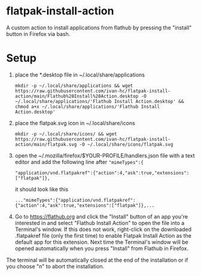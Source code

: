 # flatpak-install-action
A custom action to install applications from flathub by pressing the "install" button in Firefox via bash.

# Setup
1. place the *.desktop file in ~/.local/share/applications

       mkdir -p ~/.local/share/applications && wget https://raw.githubusercontent.com/ivan-hc/flatpak-install-action/main/Flathub%20Install%20Action.desktop -O ~/.local/share/applications/'Flathub Install Action.desktop' && chmod a+x ~/.local/share/applications/'Flathub Install Action.desktop'
2. place the flatpak.svg icon in ~/.local/share/icons

       mkdir -p ~/.local/share/icons/ && wget https://raw.githubusercontent.com/ivan-hc/flatpak-install-action/main/flatpak.svg -O ~/.local/share/icons/flatpak.svg
3. open the ~/.mozilla/firefox/$YOUR-PROFILE/handlers.json file with a text editor and add the following line after `"mimeTypes":{`

       "application/vnd.flatpakref":{"action":4,"ask":true,"extensions":["flatpak"]},
   it should look like this
   
       ..."mimeTypes":{"application/vnd.flatpakref":{"action":4,"ask":true,"extensions":["flatpak"]},...
4. Go to https://flathub.org and click the "Install" button of an app you're interested in and select "Flathub Install Action" to open the file into a Terminal's window. If this does not work, right-click on the downloaded .flatpakref file (only the first time) to enable Flatpak Install Action as the default app for this extension. Next time the Terminal's window will be opened automatically when you press "Install" from Flathub in Firefox.

The terminal will be automatically closed at the end of the installation or if you choose "n" to abort the installation.
